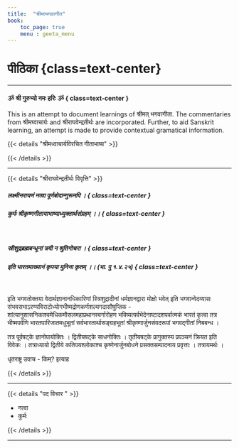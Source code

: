 ```yaml
---
title:  "श्रीमत्भगवत्गीत"
book:
    toc_page: true
    menu : geeta_menu
---     
```


#  पीठिका {class=text-center}

----

#### ૐ श्री गुरुभ्यो नमः हरिः  ૐ  { class=text-center }

This is an attempt to document learnings of श्रीमत् भगवत्गीता. The commentaries from श्रीमघ्वाचार्यः  and श्रीराघवेन्द्रतीर्थः are incorporated.
Further, to aid Sanskrit learning, an attempt is made to provide contextual gramatical information.

{{< details "श्रीमध्वाचार्यविरचित  गीताभाष्य" >}}

{{< /details >}}

---

{{< details  "श्रीराघवेन्द्रतीर्थः विवृत्ति" >}}


##### लक्ष्मीनरायणं नत्वा पूर्णबोदान्गुरूनपि ।      { class=text-center }

##### कुर्मः श्रीकृष्णगीतायाभाष्याध्युक्तार्थसंग्रहम् ।।  { class=text-center }

<br/>

##### स्रीशुद्रब्रह्मबन्धूनां त्रयी न श्रुतिगोचरा ।  { class=text-center }

##### इति भारतमाख्यानं कृपया मुनिना कृतम्  ।। (भा. पु १.४.२५) { class=text-center }

<br/>


इति भगवतोक्तया  वेदार्थज्ञानानधिकारिणां स्त्रिशुद्रादीनां धर्मज्ञानद्वारा मोक्षो भवेत् इति भगवान्वेदव्यासः संभवसभाऽरण्यविराटोध्योगभीष्मद्रोणकर्णशल्यगदासौषुप्तिक - शांत्यानुशासनिकाश्वमेधिकमौसलमहाप्रथानस्वर्गारोहण  भविष्यत्पर्वभेदेनाष्टादशपर्वात्मकं भारतं कृत्वा तत्र भीष्मपर्वणि भारतपारिजातमधुभूतां सर्वभारतार्थासङ्ग्रहभूतां श्रीकृष्णार्जुनसंवदरूपां भगवद्गीतां निबबन्ध ।


तत्र पूर्वषट्के ज्ञानोपायोक्तिः । द्वितीयषट्के साधनोक्तिः । तृतीयषट्के प्रागुक्तस्य प्रपञ्चनं क्रियत इति विवेकः । तत्राध्यायो द्वितीये कतिपयश्लोकाश्च कृष्णेनार्जुनबोधने प्रसक्तसम्पादनाय प्रवृत्ताः ।  तत्रायमर्थः ।

धृतराष्ट्र उवाच -
किम्?  इत्याह

{{< /details >}}

---

{{< details "पद विचार " >}}

-  नत्वा 
-  कुर्मः 

{{< /details >}}

---




